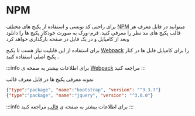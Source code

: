 # NPM
برای راحتی کد نویسی و استفاده از پکیج های مختلف [NPM](https://npmjs.org)  میتوانید در فایل معرف هر قالب پکیج های مد نظر را معرفی کنید. فرم-ورک  به صورت خودکار پکیج ها را دانلود وبعد از  کامپایل و در یک فایل در صفحه بارگذاری خواهد کرد

برای استفاده از این قابلیت نیاز هست تا پکیج [Webpack](webpack.md) را برای کامپایل فایل ها در کنار پکیج اصلی استفاده کنید .

:::info
برای اطلاعات بیشتر به صفحه ی [Webpack](webpack.md) مراجعه کنید
:::

نمونه معرفی پکیج ها در فایل معرف قالب
```json
{"type":"package", "name":"bootstrap", "version": "^3.3.7"}
{"type":"package", "name":"jquery", "version": "^3.0.0"}
```

:::info
برای اطلاعات بیشتر به صفحه ی [قالب](frontend.md) مراجعه کنید
:::
